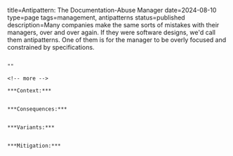 title=Antipattern: The Documentation-Abuse Manager
date=2024-08-10
type=page
tags=management, antipatterns
status=published
description=Many companies make the same sorts of mistakes with their managers, over and over again. If they were software designs, we'd call them antipatterns. One of them is for the manager to be overly focused and constrained by specifications.
~~~~~~

"" 

<!-- more -->

***Context:*** 


***Consequences:*** 


***Variants:*** 


***Mitigation:*** 

